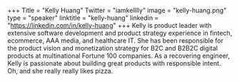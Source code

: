 +++
Title = "Kelly Huang"
Twitter = "iamkelllly"
image = "kelly-huang.png"
type = "speaker"
linktitle = "kelly-huang"
linkedin = "https://linkedin.com/in/kelly-huang"
+++
Kelly is product leader with extensive software development and product strategy experience in fintech, ecommerce, AAA media, and healthcare IT. She has been responsible for the product vision and monetization strategy for B2C and B2B2C digital products at multinational Fortune 100 companies. As a recovering engineer, Kelly is passionate about building great products with responsible intent. Oh, and she really really likes pizza.
